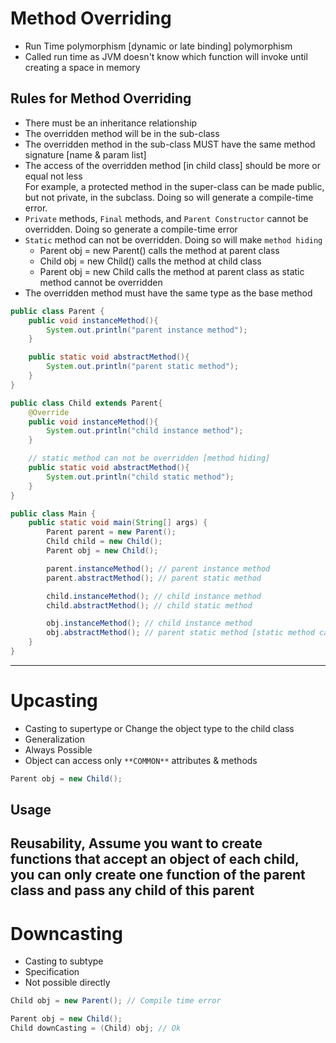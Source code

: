 # Method Overriding
- Run Time polymorphism [dynamic or late binding] polymorphism
- Called run time as JVM doesn't know which function will invoke until creating a space in memory

## Rules for Method Overriding
- There must be an inheritance relationship
- The overridden method will be in the sub-class
- The overridden method in the sub-class MUST have the same method signature [name & param list]
- The access of the overridden method [in child class] should be more or equal not less </br> For example, a protected method in the super-class can be made public, but not private, in the subclass. Doing so will generate a compile-time error.
- `Private` methods, `Final` methods, and `Parent Constructor` cannot be overridden. Doing so generate a compile-time error
- `Static` method can not be overridden. Doing so will make `method hiding`
  - Parent obj = new Parent() calls the method at parent class
  - Child obj = new Child() calls the method at child class
  - Parent obj = new Child calls the method at parent class as static method cannot be overridden
- The overridden method must have the same type as the base method

```java
public class Parent {
    public void instanceMethod(){
        System.out.println("parent instance method");
    }

    public static void abstractMethod(){
        System.out.println("parent static method");
    }
}
```
```java
public class Child extends Parent{
    @Override
    public void instanceMethod(){
        System.out.println("child instance method");
    }

    // static method can not be overridden [method hiding]
    public static void abstractMethod(){
        System.out.println("child static method");
    }
}
```
```java
public class Main {
    public static void main(String[] args) {
        Parent parent = new Parent();
        Child child = new Child();
        Parent obj = new Child();

        parent.instanceMethod(); // parent instance method
        parent.abstractMethod(); // parent static method

        child.instanceMethod(); // child instance method
        child.abstractMethod(); // child static method

        obj.instanceMethod(); // child instance method
        obj.abstractMethod(); // parent static method [static method cannot be overridden]
    }
}
```

---
# Upcasting
- Casting to supertype or Change the object type to the child class
- Generalization
- Always Possible
- Object can access only `**COMMON**` attributes & methods
```java
Parent obj = new Child();
```

## Usage
Reusability, Assume you want to create functions that accept an object of each child, you can only create one function of the parent class and pass any child of this parent
---



# Downcasting
- Casting to subtype
- Specification
- Not possible directly

```java
Child obj = new Parent(); // Compile time error
```
```java
Parent obj = new Child();
Child downCasting = (Child) obj; // Ok
```
